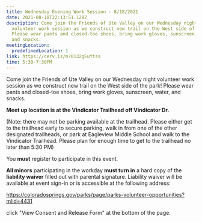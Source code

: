 ```yaml
---
title: Wednesday Evening Work Session - 8/18/2021
date: 2021-08-18T22:13:51.128Z
description: Come join the Friends of Ute Valley on our Wednesday night
  volunteer work session as we construct new trail on the West side of the park!
  Please wear pants and closed-toe shoes, bring work gloves, sunscreen, water,
  and snacks.
meetingLocation:
  predefinedLocation: 1
link: https://cerv.is/m?0132gEuYtss
time: 5:30-7:30PM
---
```


Come join the Friends of Ute Valley on our Wednesday night volunteer work session as we construct new trail on the West side of the park! Please wear pants and closed-toe shoes, bring work gloves, sunscreen, water, and snacks.

**Meet up location is at the Vindicator Trailhead off Vindicator Dr.**

(Note: there may not be parking available at the trailhead. Please either get to the trailhead early to secure parking, walk in from one of the other designated trailheads, or park at Eagleview Middle School and walk to the Vindicator Trailhead. Please plan for enough time to get to the trailhead no later than 5:30 PM)

You **must** register to participate in this event.

**All minors** participating in the workday **must turn in** a hard copy of the **liability waiver** filled out with parental signature. Liability waiver will be available at event sign-in or is accessible at the following address:

<https://coloradosprings.gov/parks/page/parks-volunteer-opportunities?mlid=4431>

click "View Consent and Release Form" at the bottom of the page.
